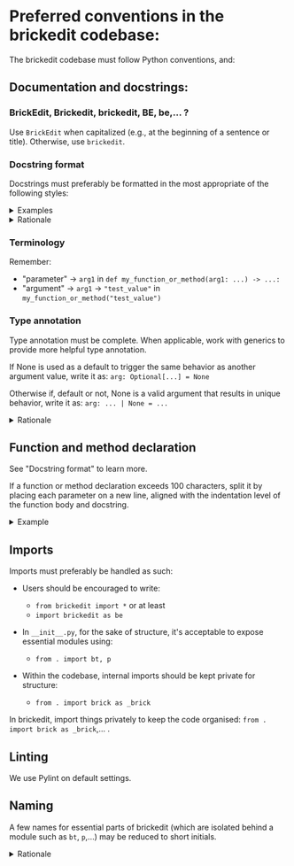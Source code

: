 # Preferred conventions in the brickedit codebase:


The brickedit codebase must follow Python conventions, and:


## Documentation and docstrings:

### BrickEdit, Brickedit, brickedit, BE, be,... ?

Use `BrickEdit` when capitalized (e.g., at the beginning of a sentence or title). Otherwise, use `brickedit`.

### Docstring format

Docstrings must preferably be formatted in the most appropriate of the following styles:

<details>
<summary>Examples</summary>

```py
def my_obvious_and_simple_function_or_method() -> ...:
    """
    <Description>.
    """
```

```py
def my_function_or_method(arg1: ..., arg2: Optional[...] = None) -> ...:
    """
    <Description>.

    Args:
        <Arg1> (<type>): <Arg1 description>;
        <Arg2> (<type>) (optional): <Arg2 description>.

    Returns:
        <Type>: <Return value description>.
    """
```

```py
def my_function_or_method(arg1: ..., arg2: Optional[...] = None) -> ...:
    """
    <Description>.

    Args:
        <Arg1> (<type>): <Arg1 description>;
        <Arg2> (<type>) (optional): <Arg2 description>.

    Raises:
        <Exc1> (<type>) (<contents>): ...;
        <Exc2> (<type>) (<contents>): ....

    Returns:
        <Type>: <Return value description>.
    """
```

</details>

<details>
<summary>Rationale</summary>

This format is well supported by most IDEs that provide custom formatting to docstrings. Picking a specific format is key for consistency.

</details>


### Terminology

Remember:
- "parameter" → `arg1` in `def my_function_or_method(arg1: ...) -> ...:`
- "argument" → `arg1` → `"test_value"` in `my_function_or_method("test_value")`


### Type annotation

Type annotation must be complete. When applicable, work with generics to provide more helpful type annotation.

If None is used as a default to trigger the same behavior as another argument value, write it as:
`arg: Optional[...] = None`

Otherwise if, default or not, None is a valid argument that results in unique behavior, write it as:
`arg: ... | None = ...`

<details>
<summary>Rationale</summary>

This help clearly distinguish when `None` indicates a default value or has genuine consequences to the outcome of functions and methods.

</details>


## Function and method declaration

See "Docstring format" to learn more.

If a function or method declaration exceeds 100 characters, split it by placing each parameter on a new line, aligned with the indentation level of the function body and docstring.

<details>
<summary>Example</summary>

```py
def my_ridiculously_long_function_definition(
    first_argument: ...,
    second_argument: ...,
    third_argument: ...,
    fourth_argument: ...
    ...
) -> ...:
    """
    ...
    """  # Docstring here

    ...  # Code here
```

</details>


## Imports

Imports must preferably be handled as such:

- Users should be encouraged to write:
  - `from brickedit import *` or at least
  - `import brickedit as be`

- In `__init__.py`, for the sake of structure, it's acceptable to expose essential modules using:
  - `from . import bt, p`

- Within the codebase, internal imports should be kept private for structure:
  - `from . import brick as _brick`

In brickedit, import things privately to keep the code organised: `from . import brick as _brick`,... .


## Linting

We use Pylint on default settings.


## Naming

A few names for essential parts of brickedit (which are isolated behind a module such as `bt`, `p`,...) may be reduced to short initials.

<details>
<summary>Rationale</summary>

Such design drastically reduces verbosity. For example, here are two examples using (`bt`, `vh`, `p`) and (`brick_type`, `value_helper` and `properties`):

#### With long module names
```py
from brickedit import *

v: value_helper.ValueHelper = value_helper.ValueHelper(FILE_MAIN_VERSION, default_unit=units.METER)

brv: BRVFile = BRVFile(FILE_MAIN_VERSION)

brv.add(Brick(
    brick_type.SCALABLE_BRICK,
    pos=v.pos(2.0, 5.0, 0.0),
    ppatch={
        properties.BRICK_MATERIAL: properties.BrickMaterial.PLASTIC,
        properties.BRICK_COLOR: v.rgba(0xff000000)
    }
))

brv.write(FILE_MAIN_VERSION)
```

#### With short module names
```py
from brickedit import *

v: vh.ValueHelper = vh.ValueHelper(FILE_MAIN_VERSION, default_unit=units.METER)

brv: BRVFile = BRVFile(FILE_MAIN_VERSION)

brv.add(Brick(
    bt.SCALABLE_BRICK,
    pos=v.pos(2.0, 5.0, 0.0),
    ppatch={
        p.BRICK_MATERIAL: p.BrickMaterial.PLASTIC,
        p.BRICK_COLOR: v.rgba(0xff000000)
    }
))

brv.write(FILE_MAIN_VERSION)
```
</details>
